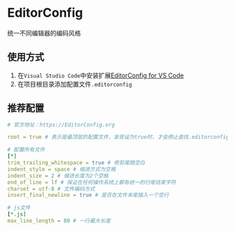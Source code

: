 # EditorConfig

统一不同编辑器的编码风格

## 使用方式

1. 在`Visual Studio Code`中安装扩展[EditorConfig for VS Code](https://marketplace.visualstudio.com/items?itemName=EditorConfig.EditorConfig)
2. 在项目根目录添加配置文件`.editorconfig`

## 推荐配置

```yml
# 官方地址：https://EditorConfig.org

root = true # 表示是最顶层的配置文件，发现设为true时，才会停止查找.editorconfig文件

# 配置所有文件
[*]
trim_trailing_whitespace = true # 修剪尾随空白
indent_style = space # 缩进方式为空格
indent_size = 2 # 缩进长度为2个空格
end_of_line = lf # 保证在任何操作系统上都有统一的行尾结束字符
charset = utf-8 # 文件编码方式
insert_final_newline = true # 是否在文件末尾插入一个空行

# js文件
[*.js]
max_line_length = 80 # 一行最大长度
```
